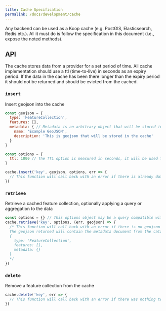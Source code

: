 ```yaml
---
title: Cache Specification
permalink: /docs/development/cache
---
```


Any backend can be used as a Koop cache (e.g. PostGIS, Elasticsearch, Redis etc.). All it must do is follow the specification in this document (i.e., expose the noted methods).

## API
The cache stores data from a provider for a set period of time.  All cache implementation should use a ttl (time-to-live) in seconds as an expiry period.  If the data in the cache has been there longer than the expiry period it should not be returned and should be evicted from the cached.

### `insert`
Insert geojson into the cache


```js
const geojson = {
  type: 'FeatureCollection',
  features: [],
  metadata: { // Metadata is an arbitrary object that will be stored in the catalog under the same key as the geojson
    name: 'Example GeoJSON',
    description: 'This is geojson that will be stored in the cache'
  }
}

const options = {
  ttl: 1000 // The TTL option is measured in seconds, it will be used to set the `expires` field in the catalog entry
}

cache.insert('key', geojson, options, err => {
  // This function will call back with an error if there is already data in the cache using the same key
})
```


### `retrieve`
Retrieve a cached feature collection, optionally applying a query or aggregation to the data

```js
const options = {} // This options object may be a query compatible with the GeoServices spec or as is used in Winnow
cache.retrieve('key', options, (err, geojson) => {
  /* This function will call back with an error if there is no geojson in the cache
  The geojson returned will contain the metadata document from the catalog
  {
    type: 'FeatureCollection',
    features: [],
    metadata: {}
  }
  */
})
```

### `delete`
Remove a feature collection from the cache

```js
cache.delete('key', err => {
  // This function will call back with an error if there was nothing to delete
})
```
